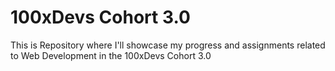 # 100xDevs Cohort 3.0
This is Repository where I'll showcase my progress and assignments related to Web Development in the 100xDevs Cohort 3.0